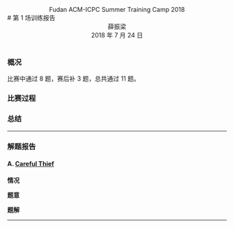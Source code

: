 <center class="subtitle">Fudan ACM-ICPC Summer Training Camp 2018</center>
# 第 1 场训练报告

<br />
<center>薛振梁</center>
<center>2018 年 7 月 24 日</center>
<br />

### 概况

比赛中通过 8 题，赛后补 3 题，总共通过 11 题。

### 比赛过程



### 总结



***

### 解题报告

#### A. [Careful Thief](https://codeforces.com/gym/101810/problem/A)

**情况**　

**题意**　

**题解**　

<hr />

